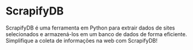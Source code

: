 # ScrapifyDB
ScrapifyDB é uma ferramenta em Python para extrair dados de sites selecionados e armazená-los em um banco de dados de forma eficiente. Simplifique a coleta de informações na web com ScrapifyDB!
